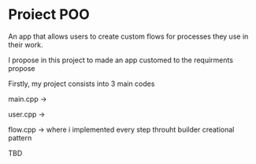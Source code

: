 # Proiect POO
An app that allows users to create custom flows for processes they use in their work.

I propose in this project to made an app customed to the requirments propose

Firstly, my project consists into 3 main codes

main.cpp -> 

user.cpp ->

flow.cpp -> where i implemented every step throuht builder creational pattern 

TBD
